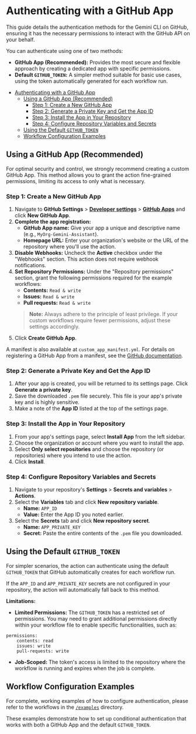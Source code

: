 # Authenticating with a GitHub App

This guide details the authentication methods for the Gemini CLI on GitHub, ensuring it has the necessary permissions to interact with the GitHub API on your behalf.

You can authenticate using one of two methods:
*   **GitHub App (Recommended):** Provides the most secure and flexible approach by creating a dedicated app with specific permissions.
*   **Default `GITHUB_TOKEN`:** A simpler method suitable for basic use cases, using the token automatically generated for each workflow run.
  
- [Authenticating with a GitHub App](#authenticating-with-a-github-app)
  - [Using a GitHub App (Recommended)](#using-a-github-app-recommended)
    - [Step 1: Create a New GitHub App](#step-1-create-a-new-github-app)
    - [Step 2: Generate a Private Key and Get the App ID](#step-2-generate-a-private-key-and-get-the-app-id)
    - [Step 3: Install the App in Your Repository](#step-3-install-the-app-in-your-repository)
    - [Step 4: Configure Repository Variables and Secrets](#step-4-configure-repository-variables-and-secrets)
  - [Using the Default `GITHUB_TOKEN`](#using-the-default-github_token)
  - [Workflow Configuration Examples](#workflow-configuration-examples)

## Using a GitHub App (Recommended)

For optimal security and control, we strongly recommend creating a custom GitHub App. This method allows you to grant the action fine-grained permissions, limiting its access to only what is necessary.

### Step 1: Create a New GitHub App

1.  Navigate to **GitHub Settings** > **[Developer settings](https://github.com/settings/developers)** > **[GitHub Apps](https://github.com/settings/apps)** and click **New GitHub App**.
2.  **Complete the app registration:**
    *   **GitHub App name:** Give your app a unique and descriptive name (e.g., `MyOrg-Gemini-Assistant`).
    *   **Homepage URL:** Enter your organization's website or the URL of the repository where you'll use the action.
3.  **Disable Webhooks:** Uncheck the **Active** checkbox under the "Webhooks" section. This action does not require webhook notifications.
4.  **Set Repository Permissions:** Under the "Repository permissions" section, grant the following permissions required for the example workflows:
    *   **Contents:** `Read & write`
    *   **Issues:** `Read & write`
    *   **Pull requests:** `Read & write`
    > **Note:** Always adhere to the principle of least privilege. If your custom workflows require fewer permissions, adjust these settings accordingly.
5.  Click **Create GitHub App**.

A manifest is also available at `custom_app_manifest.yml`. For details on registering a GitHub App from a manifest, see the [GitHub documentation](https://docs.github.com/en/apps/sharing-github-apps/registering-a-github-app-from-a-manifest).

### Step 2: Generate a Private Key and Get the App ID

1.  After your app is created, you will be returned to its settings page. Click **Generate a private key**.
2.  Save the downloaded `.pem` file securely. This file is your app's private key and is highly sensitive.
3.  Make a note of the **App ID** listed at the top of the settings page.

### Step 3: Install the App in Your Repository

1.  From your app's settings page, select **Install App** from the left sidebar.
2.  Choose the organization or account where you want to install the app.
3.  Select **Only select repositories** and choose the repository (or repositories) where you intend to use the action.
4.  Click **Install**.

### Step 4: Configure Repository Variables and Secrets

1.  Navigate to your repository's **Settings** > **Secrets and variables** > **Actions**.
2.  Select the **Variables** tab and click **New repository variable**.
    *   **Name:** `APP_ID`
    *   **Value:** Enter the App ID you noted earlier.
3.  Select the **Secrets** tab and click **New repository secret**.
    *   **Name:** `APP_PRIVATE_KEY`
    *   **Secret:** Paste the entire contents of the `.pem` file you downloaded.


## Using the Default `GITHUB_TOKEN`

For simpler scenarios, the action can authenticate using the default `GITHUB_TOKEN` that GitHub automatically creates for each workflow run.

If the `APP_ID` and `APP_PRIVATE_KEY` secrets are not configured in your repository, the action will automatically fall back to this method.

**Limitations:**

*   **Limited Permissions:** The `GITHUB_TOKEN` has a restricted set of permissions. You may need to grant additional permissions directly within your workflow file to enable specific functionalities, such as:

```
permissions:                                                                                 
    contents: read                                                                             
    issues: write                                                                              
    pull-requests: write
```

*   **Job-Scoped:** The token's access is limited to the repository where the workflow is running and expires when the job is complete.


## Workflow Configuration Examples

For complete, working examples of how to configure authentication, please refer to the workflows in the [`/examples`](../examples) directory.

These examples demonstrate how to set up conditional authentication that works with both a GitHub App and the default `GITHUB_TOKEN`.
